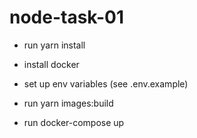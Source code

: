 # node-task-01

- run yarn install

* install docker

- set up env variables (see .env.example)

- run yarn images:build

- run docker-compose up
